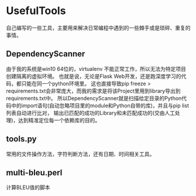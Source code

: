 # UsefulTools
自己编写的一些工具，主要用来解决日常编程中遇到的一些棘手或是琐碎、重复的事情。

## DependencyScanner
由于我的系统是win10 64位的，virtualenv 不能正常工作，所以无法为特定项目创建隔离的虚拟环境。
也就是说，无论是Flask Web开发，还是跑深度学习的代码，都只能在同一个python环境里。
这也直接导致pip freeze > requirements.txt会非常庞大，而我的需求是将该Project里用到library导出到requirements.txt中。
所以DependencyScanner就是扫描给定目录的Python代码中的import语句(自动忽略项目里的module和Python自带的库)，并且与pip list列表自动进行比对，
输出已匹配的成功的Library和未匹配成功的(交由人工处理)，达到精准定位每一个依赖库的目的。

## tools.py
常用的文件操作方法，字符判断方法，还有日期、时间相关工具。


## multi-bleu.perl
计算BLEU值的脚本
